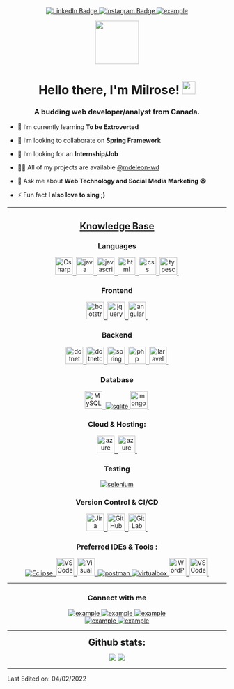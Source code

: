 

<div id="header" align="center">
    <div id="badges" >
    <a href="https://www.linkedin.com/in/milrose-d-062869197/">
      <img src="https://img.shields.io/badge/LinkedIn-blue?style=for-the-badge&logo=linkedin&logoColor=white" alt="LinkedIn Badge"/>
    </a>
    <a href="https://www.instagram.com/milrosejourney/">
      <img src="https://img.shields.io/badge/Instagram-red?style=for-the-badge&logo=instagram" alt="Instagram Badge"/>
    </a>
    <a href="https://twitter.com/iamesorlim" target="_blank">
      <img src="https://img.shields.io/badge/Twitter-1DA1F2.svg?style=for-the-badge&logo=twitter&logoColor=white" alt="example"/>
    </a>
    
  </div>
</div>
<p align="center">
   <img src="https://media.giphy.com/media/gUMwdDdaZzkHhJOlNj/giphy.gif" width="100"/>
</p>

<h1 align="center">Hello there, I'm Milrose! <img width="30px" src="https://raw.githubusercontent.com/iampavangandhi/iampavangandhi/master/gifs/Hi.gif"></h1>
<h3 font-size="20" align="center">A budding web developer/analyst from Canada.</h3>


- 🌱 I’m currently learning **To be Extroverted** 

- 👯 I’m looking to collaborate on **Spring Framework**

- 🤝 I’m looking for an **Internship/Job**

- 👨‍💻 All of my projects are available [@mdeleon-wd](github.com/mdeleon-wd)

- 💬 Ask me about **Web Technology and Social Media Marketing 😆**

- ⚡ Fun fact **I also love to sing ;)**

---

<h2 align="center"><u><b>Knowledge Base</b></u></h2>
<h3 align="center">Languages</h3>
<p align="center">
  <a href="https://www.cprogramming.com/" target="_blank"> 
   <img src="https://github.com/mdleon-wd/devicon/blob/master/icons/csharp/csharp-original.svg" title="Csharp"  alt="Csharp" width="40" height="40"/>&nbsp;
  </a>
  <a href="https://www.java.com" target="_blank"> 
    <img src="https://github.com/mdleon-wd/devicon/blob/master/icons/java/java-original.svg" title="Java" alt="java" width="40" height="40"/>&nbsp;
  </a>
  <a href="https://developer.mozilla.org/en-US/docs/Web/JavaScript" target="_blank"> 
    <img src="https://github.com/mdleon-wd/devicon/blob/master/icons/javascript/javascript-original.svg" title="Java" alt="javascript" width="40" height="40"/>&nbsp;
  </a>
  <a href="https://www.w3.org/html/" target="_blank"> 
    <img src="https://github.com/mdleon-wd/devicon/blob/master/icons/html5/html5-original.svg" title="Html5" alt="html" width="40" height="40"/>&nbsp;
  </a>
  <a href="https://www.w3schools.com/css/" target="_blank">
    <img src="https://github.com/mdleon-wd/devicon/blob/master/icons/css3/css3-original.svg" title="CSS" alt="css" width="40" height="40"/>&nbsp;
  </a>
  <a href="https://www.typescriptlang.org/" target="_blank"> 
    <img src="https://github.com/mdleon-wd/devicon/blob/master/icons/typescript/typescript-original.svg" title="TypeScript" alt="typescript" width="40" height="40"/>&nbsp;
  </a>
</p>

<h3 align="center">Frontend</h3>
<p align="center">
   <a href="https://getbootstrap.com" target="_blank">
     <img src="https://github.com/mdleon-wd/devicon/blob/master/icons/bootstrap/bootstrap-original.svg" title="Bootstrap" alt="bootstrap" width="40" height="40"/>&nbsp;
  </a>
  <a href="https://jquery.com/" target="_blank">
     <img src="https://github.com/mdleon-wd/devicon/blob/master/icons/jquery/jquery-original-wordmark.svg" title="JQuery" alt="jquery" width="40" height="40"/>&nbsp;
  </a>
   <a href="https://angular.io" target="_blank">
    <img src="https://github.com/mdleon-wd/devicon/blob/master/icons/angularjs/angularjs-original.svg" title="Angular" alt="angular" width="40" height="40"/>&nbsp;
  </a>
</p>

<h3 align="center">Backend</h3>
<p align="center">
  <a href="https://dotnet.microsoft.com/en-us/learn/dotnet/what-is-dotnet/" target="_blank"> 
    <img src="https://github.com/mdleon-wd/devicon/blob/master/icons/dot-net/dot-net-original-wordmark.svg" title="dotnet"  alt="dotnet" width="40" height="40"/>&nbsp; 
  </a>
  <a href="https://dotnet.microsoft.com/en-us/learn/dotnet/what-is-dotnet/" target="_blank"> 
    <img src="https://github.com/mdleon-wd/devicon/blob/master/icons/dotnetcore/dotnetcore-original.svg" title="dotnetcore"  alt="dotnetcore" width="40" height="40"/>&nbsp; 
  </a>
  <a href="https://spring.io/" target="_blank"> 
    <img src="https://github.com/mdleon-wd/devicon/blob/master/icons/spring/spring-original.svg" title="Spring"  alt="spring" width="40" height="40"/>&nbsp; 
  </a>
  <a href="https://php.net/" target="_blank"> 
    <img src="https://github.com/mdleon-wd/devicon/blob/master/icons/php/php-original.svg" title="PHP" alt="php" width="40" height="40"/>&nbsp;
  </a>
  <a href="https://laravel.com/" target="_blank"> 
     <img src="https://github.com/mdleon-wd/devicon/blob/master/icons/laravel/laravel-plain-wordmark.svg" title="Laravel" alt="laravel" width="40" height="40"/>&nbsp;
  </a>
</p>

<h3 align="center">Database</h3>
<p align="center">
  <a href="https://www.mysql.com/" target="_blank"> 
    <img src="https://github.com/mdleon-wd/devicon/blob/master/icons/mysql/mysql-original.svg" title="MySQL"  alt="MySQL" width="40" height="40"/>&nbsp;
  </a>
  <a href="https://www.sqlite.org/" target="_blank"> 
    <img src="https://img.shields.io/badge/sqlite-003B57.svg?style=for-the-badge&logo=sqlite&logoColor=white"
      alt="sqlite"/> 
  </a>
  <a href="https://www.mongodb.com/" target="_blank"> 
     <img src="https://github.com/mdleon-wd/devicon/blob/master/icons/mongodb/mongodb-plain-wordmark.svg" title="MongoDB"  alt="mongodb" width="40" height="40"/>&nbsp; 
  </a> 
</p>

<h3 align="center">Cloud & Hosting:</h3>
<p align="center">
  <a href="https://azure.microsoft.com/en-in/" target="_blank">
    <img src="https://github.com/mdleon-wd/devicon/blob/master/icons/azure/azure-original.svg" title="Azure"  alt="azure" width="40" height="40"/>&nbsp; 
  </a>
  <a href="https://aws.amazon.com/" target="_blank">
    <img src="https://github.com/mdleon-wd/devicon/blob/master/icons/amazonwebservices/amazonwebservices-original-wordmark.svg" title="Azure"  alt="azure" width="40" height="40"/>&nbsp; 
  </a>
</p>

<h3 align="center">Testing</h3>
<p align="center"> 
  <a href="https://www.soapui.org/" target="_blank"> 
    <img src="https://img.shields.io/badge/soapui-ffe135.svg?style=for-the-badge&logo=soapui&logoColor=white"
      alt="selenium" /> 
  </a> 
</p>

<h3 align="center">Version Control & CI/CD</h3>
<p align="center">
  <a href="https://www.atlassian.com/agile/tutorials" target="_blank">
     <img src="https://github.com/mdleon-wd/devicon/blob/master/icons/jira/jira-original.svg" title="Jira" **alt="jira" width="40" height="40"/>&nbsp
  </a>
  <a href="https://github.com/mdleon_wd" target="_blank">
   <img src="https://github.com/mdleon-wd/devicon/blob/master/icons/github/github-original.svg" title="GitHub" **alt="github" width="40" height="40"/>&nbsp
  </a>
  <a href="https://gitlab.com/milrosedl" target="_blank">
    <img src="https://github.com/mdleon-wd/devicon/blob/master/icons/gitlab/gitlab-original.svg" title="GitLab" **alt="gitlab" width="40" height="40"/>&nbsp
  </a>
</p>

<h3 align="center">Preferred IDEs  & Tools :</h3>
<p align="center"> 
  <a href="https://eclipse.org" target="_blank">
    <img src="https://img.shields.io/badge/eclipse-orange.svg?style=for-the-badge&logo=eclipse&logoColor=white" title="Eclipse" **alt="eclipse" />&nbsp
  </a>
  <a href="https://code.visualstudio.com/" target="_blank">
    <img src="https://github.com/mdleon-wd/devicon/blob/master/icons/vscode/vscode-original.svg" title="VS Code" **alt="vscode" width="40" height="40"/>&nbsp
  </a>
   <a href="https://code.visualstudio.com/" target="_blank">
    <img src="https://github.com/mdleon-wd/devicon/blob/master/icons/visualstudio/visualstudio-plain.svg" title="Visual Studio" **alt="visual studio" width="40"            height="40"/>&nbsp
  </a>
  <a href="https://postman.com" target="_blank"> 
    <img src="https://img.shields.io/badge/postman-FF6C37.svg?style=for-the-badge&logo=postman&logoColor=white" alt="postman"/>
  </a>
  <a href="https://www.virtualbox.org/" target="_blank">
    <img src="https://img.shields.io/badge/virtualbox-183A61.svg?style=for-the-badge&logo=virtualbox&logoColor=white"
      alt="virtualbox"/>
  </a>
  <a href="https://wordpress.com" target="_blank"> 
     <img src="https://github.com/mdleon-wd/devicon/blob/master/icons/wordpress/wordpress-original.svg" title="WordPress" **alt="wordpress" width="40" height="40"/>&nbsp
  </a>
  <a href="https://postman.com" target="_blank"> 
     <img src="https://github.com/mdleon-wd/devicon/blob/master/icons/vscode/vscode-original.svg" title="VS Code" **alt="vscode" width="40" height="40"/>&nbsp
  </a>
</p>

----

<h3 align="center">Connect with me</h3>

<div style="margin-top:10px" align="center">
  <div>
    <a  href="https://dev.to/example" target="_blank">
      <img src="https://img.shields.io/badge/DEV.to-0A0A0A.svg?style=for-the-badge&logo=devdotto&logoColor=white" alt="example"/>
    </a>
    <a href="https://medium.com/@example" target="_blank">
      <img src="https://img.shields.io/badge/medium-000000.svg?style=for-the-badge&logo=medium&logoColor=white" alt="example"/>
    </a>
    <a href="https://codepen.io/@example" target="_blank">
      <img src="https://img.shields.io/badge/Codepen-000000.svg?style=for-the-badge&logo=codepen&logoColor=white" alt="example"/>
    </a>
  </div>
  <div>
    <a  href="https://www.linkedin.com/in/milrose-d-062869197/" target="_blank">
      <img src="https://img.shields.io/badge/Linked%20In-0A66C2.svg?style=for-the-badge&logo=linkedin&logoColor=white" alt="example"/>
    </a>
    <a href="https://twitter.com/iamesorlim" target="_blank">
      <img src="https://img.shields.io/badge/Twitter-1DA1F2.svg?style=for-the-badge&logo=twitter&logoColor=white" alt="example"/>
    </a>
  </div>
</div>

----

<div align="center">
<h2 align="center" style="margin: 5px 10px;">Github stats:</h2> 

[![](https://github-readme-stats.vercel.app/api?username=mdleon-wd&show_icons=true&theme=calm&hide_border=true&locale=en)](https://github.com/mdleon-wd)
[![](https://github-readme-streak-stats.herokuapp.com/?user=mdleon-wd&theme=calm&hide_border=true)](https://github.com/mdleon-wd)
</div>

------

Last Edited on: 04/02/2022


